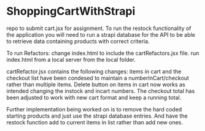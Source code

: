 # ShoppingCartWithStrapi

repo to submit cart.jsx for assignment.
To run the restock functionality of the application you will need to run a strapi database 
for the API to be able to retrieve data containing products with correct criteria.

To run Refactors:
change index.html to include the cartRefactors.jsx file.
run index.html from a local server from the local folder.

cartRefactor.jsx contains the following changes:
items in cart and the checkout list have been condesed to maintain a numberInCart/checkout rather than multiple items.
Delete button on items in cart now works as intended changing the instock and incart numbers.
The checkout total has been adjusted to work with new cart format and keep a running total.

Further implementation being worked on is to remove the hard coded starting products and just use the 
strapi database entries. And have the restock function add to current items in list rather than add new ones.
